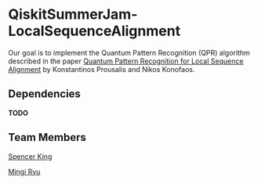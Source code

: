 # QiskitSummerJam-LocalSequenceAlignment

Our goal is to implement the Quantum Pattern Recognition (QPR) algorithm described in the paper [Quantum Pattern Recognition for Local Sequence Alignment](https://ieeexplore.ieee.org/document/8269076) by Konstantinos Prousalis and Nikos Konofaos.

## Dependencies

**TODO**

## Team Members

[Spencer King](https://github.com/spencerking)

[Mingi Ryu](https://github.com/mingir2)
